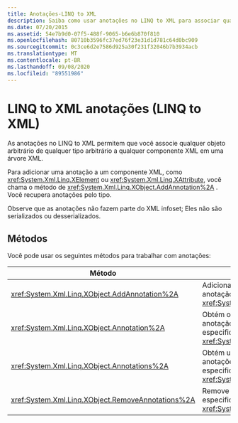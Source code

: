 ```yaml
---
title: Anotações-LINQ to XML
description: Saiba como usar anotações no LINQ to XML para associar qualquer objeto arbitrário de qualquer tipo arbitrário a qualquer componente XML em uma árvore XML.
ms.date: 07/20/2015
ms.assetid: 54e7b9d0-07f5-488f-9065-b6e6b870f810
ms.openlocfilehash: 80710b3596fc37ed76f23e31d1d781c64d0bc909
ms.sourcegitcommit: 0c3ce6d2e7586d925a30f231f32046b7b3934acb
ms.translationtype: MT
ms.contentlocale: pt-BR
ms.lasthandoff: 09/08/2020
ms.locfileid: "89551986"
---
```

# <a name="linq-to-xml-annotations-linq-to-xml"></a>LINQ to XML anotações (LINQ to XML)

As anotações no LINQ to XML permitem que você associe qualquer objeto arbitrário de qualquer tipo arbitrário a qualquer componente XML em uma árvore XML.

Para adicionar uma anotação a um componente XML, como <xref:System.Xml.Linq.XElement> ou <xref:System.Xml.Linq.XAttribute>, você chama o método de <xref:System.Xml.Linq.XObject.AddAnnotation%2A> . Você recupera anotações pelo tipo.

Observe que as anotações não fazem parte do XML infoset; Eles não são serializados ou desserializados.

## <a name="methods"></a>Métodos

Você pode usar os seguintes métodos para trabalhar com anotações:

|Método|Descrição|
|------------|-----------------|
|<xref:System.Xml.Linq.XObject.AddAnnotation%2A>|Adiciona um objeto à lista de anotação de <xref:System.Xml.Linq.XObject>.|
|<xref:System.Xml.Linq.XObject.Annotation%2A>|Obtém o primeiro objeto de anotação do tipo especificado de <xref:System.Xml.Linq.XObject>.|
|<xref:System.Xml.Linq.XObject.Annotations%2A>|Obtém uma coleção de anotações do tipo especificado para <xref:System.Xml.Linq.XObject>.|
|<xref:System.Xml.Linq.XObject.RemoveAnnotations%2A>|Remove as anotações do tipo especificado de <xref:System.Xml.Linq.XObject>.|

